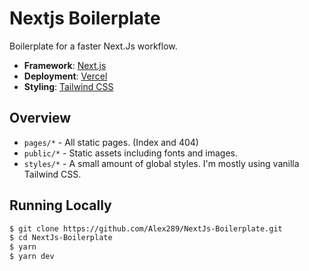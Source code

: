 # Nextjs Boilerplate

Boilerplate for a faster Next.Js workflow.

- **Framework**: [Next.js](https://nextjs.org/)
- **Deployment**: [Vercel](https://vercel.com)
- **Styling**: [Tailwind CSS](https://tailwindcss.com/)

## Overview

- `pages/*` - All static pages. (Index and 404)
- `public/*` - Static assets including fonts and images.
- `styles/*` - A small amount of global styles. I'm mostly using vanilla Tailwind CSS.

## Running Locally

```bash
$ git clone https://github.com/Alex289/NextJs-Boilerplate.git
$ cd NextJs-Boilerplate
$ yarn
$ yarn dev
```
